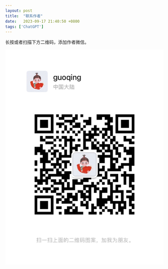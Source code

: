 ```yaml
---
layout: post
title:  "联系作者"
date:   2023-09-17 21:40:50 +0800
tags: ['ChatGPT']
---
```


长按或者扫描下方二维码，添加作者微信。

![联系作者](/assets/writer_qr.jpg)
